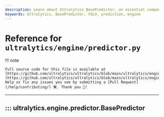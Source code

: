 ```yaml
---
description: Learn about Ultralytics BasePredictor, an essential component of our engine that serves as the foundation for all prediction operations.
keywords: Ultralytics, BasePredictor, YOLO, prediction, engine
---
```


# Reference for `ultralytics/engine/predictor.py`

!!! note

    Full source code for this file is available at [https://github.com/ultralytics/ultralytics/blob/main/ultralytics/engine/predictor.py](https://github.com/ultralytics/ultralytics/blob/main/ultralytics/engine/predictor.py). Help us fix any issues you see by submitting a [Pull Request](/help/contributing/) 🛠️. Thank you 🙏!

---
## ::: ultralytics.engine.predictor.BasePredictor
<br><br>
